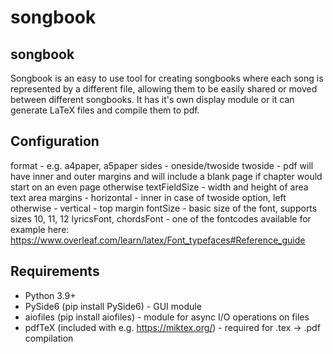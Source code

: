   # songbook
  
  ## songbook

  Songbook is an easy to use tool for creating songbooks where each song is represented by a different file, allowing them to be easily shared or moved between different songbooks. It has it's own display module or it can generate LaTeX files and compile them to pdf.

  ## Configuration

  format - e.g. a4paper, a5paper
  sides - oneside/twoside
  twoside - pdf will have inner and outer margins and will include a blank page if chapter would start on an even page otherwise
  textFieldSize - width and height of area text area
  margins - horizontal - inner in case of twoside option, left otherwise
          - vertical - top margin
  fontSize - basic size of the font, supports sizes 10, 11, 12
  lyricsFont, chordsFont - one of the fontcodes available for example here: https://www.overleaf.com/learn/latex/Font_typefaces#Reference_guide
  

  ## Requirements
  
  - Python 3.9+
  - PySide6 (pip install PySide6) - GUI module
  - aiofiles (pip install aiofiles) - module for async I/O operations on files
  - pdfTeX (included with e.g. https://miktex.org/) - required for .tex -> .pdf compilation
